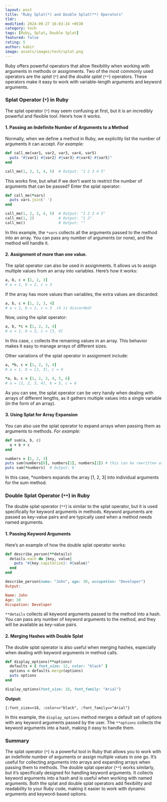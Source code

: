 ```yaml
---
layout: post
title: "Ruby Splat(*) and Double Splat(**) Operators"
tldr: 
modified: 2024-09-27 16:03:24 +0530
category: tech
tags: [Ruby, Splat, Double Splat]
featured: false
rating: 5
author: kabir 
image: assets/images/tech/splat.png
---
```



Ruby offers powerful operators that allow flexibility when working with arguments in methods or assignments. Two of the most commonly used operators are the *splat* (`*`) and the *double splat* (`**`) operators. These operators make it easy to work with variable-length arguments and keyword arguments.

### Splat Operator (`*`) in Ruby
The splat operator (`*`) may seem confusing at first, but it is an incredibly powerful and flexible tool. Here’s how it works.

#### 1. Passing an Indefinite Number of Arguments to a Method
Normally, when we define a method in Ruby, we explicitly list the number of arguments it can accept. *For example:*

```ruby
def call_me(var1, var2, var3, var4, var5)
  puts "#{var1} #{var2} #{var3} #{var4} #{var5}"
end

call_me(1, 2, 3, 4, 5)  # Output: "1 2 3 4 5"
```

This works fine, but what if we don’t want to restrict the number of arguments that can be passed? Enter the splat operator:

```ruby
def call_me(*vars)
  puts vars.join(' ')
end

call_me(1, 2, 3, 4, 5)  # Output: "1 2 3 4 5"
call_me(1, 2)           # Output: "1 2"
call_me()               # Output: ""
```

In this example, the `*vars` collects all the arguments passed to the method into an array. You can pass any number of arguments (or none), and the method will handle it.

#### 2. Assignment of more than one value.
The splat operator can also be used in assignments. It allows us to assign multiple values from an array into variables. Here’s how it works:

```ruby
a, b, c = [1, 2, 3]
# a = 1, b = 2, c = 3
```

If the array has more values than variables, the extra values are discarded:

```ruby
a, b, c = [1, 2, 3, 4]
# a = 1, b = 2, c = 3  (4 is discarded)
```

Now, using the splat operator:

```ruby
a, b, *c = [1, 2, 3, 4]
# a = 1, b = 2, c = [3, 4]
```
In this case, `c` collects the remaining values in an array. This behavior makes it easy to manage arrays of different sizes.

Other variations of the splat operator in assignment include:

```ruby
a, *b, c = [1, 2, 3, 4]
# a = 1, b = [2, 3], c = 4

*a, b, c = [1, 2, 3, 4, 5, 6]
# a = [1, 2, 3, 4], b = 5, c = 6
```

As you can see, the splat operator can be very handy when dealing with arrays of different lengths, as it gathers multiple values into a single variable (in the form of an array).

#### 3. Using Splat for Array Expansion
You can also use the splat operator to expand arrays when passing them as arguments to methods. *For example:*

```ruby
def sum(a, b, c)
  a + b + c
end

numbers = [1, 2, 3]
puts sum(numbers[0], numbers[1], numbers[2]) # this can be rewritten as:
puts sum(*numbers)  # Output: 6
```

In this case, *numbers expands the array [1, 2, 3] into individual arguments for the sum method.

### Double Splat Operator (`**`) in Ruby
The double splat operator (`**`) is similar to the splat operator, but it is used specifically for keyword arguments in methods. Keyword arguments are passed as key-value pairs and are typically used when a method needs named arguments.

#### 1. Passing Keyword Arguments
Here’s an example of how the double splat operator works:

```ruby
def describe_person(**details)
  details.each do |key, value|
    puts "#{key.capitalize}: #{value}"
  end
end

describe_person(name: "John", age: 30, occupation: "Developer")
Output:

Name: John
Age: 30
Occupation: Developer
```

`**details` collects all keyword arguments passed to the method into a hash. You can pass any number of keyword arguments to the method, and they will be available as key-value pairs.

#### 2. Merging Hashes with Double Splat
The double splat operator is also useful when merging hashes, especially when dealing with keyword arguments in method calls.

```ruby
def display_options(**options)
  defaults = { font_size: 12, color: "black" }
  options = defaults.merge(options)
  puts options
end

display_options(font_size: 18, font_family: "Arial")
```

**Output:**

```irb
{:font_size=>18, :color=>"black", :font_family=>"Arial"}
```
In this example, the `display_options` method merges a default set of options with any keyword arguments passed by the user. The `**options` collects the keyword arguments into a hash, making it easy to handle them.

### Summary
The splat operator (`*`) is a powerful tool in Ruby that allows you to work with an indefinite number of arguments or assign multiple values in one go. It’s useful for collecting arguments into arrays and expanding arrays when passing them to methods.
The double splat operator (`**`) works similarly, but it’s specifically designed for handling keyword arguments. It collects keyword arguments into a hash and is useful when working with named arguments.
Both the splat and double splat operators add flexibility and readability to your Ruby code, making it easier to work with dynamic arguments and keyword-based options.
